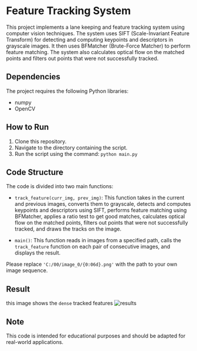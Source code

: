 # Feature Tracking System

This project implements a lane keeping and feature tracking system using computer vision techniques. The system uses SIFT (Scale-Invariant Feature Transform) for detecting and computing keypoints and descriptors in grayscale images. It then uses BFMatcher (Brute-Force Matcher) to perform feature matching. The system also calculates optical flow on the matched points and filters out points that were not successfully tracked.

## Dependencies

The project requires the following Python libraries:
- numpy
- OpenCV

## How to Run

1. Clone this repository.
2. Navigate to the directory containing the script.
3. Run the script using the command: `python main.py`

## Code Structure

The code is divided into two main functions:

- `track_feature(curr_img, prev_img)`: This function takes in the current and previous images, converts them to grayscale, detects and computes keypoints and descriptors using SIFT, performs feature matching using BFMatcher, applies a ratio test to get good matches, calculates optical flow on the matched points, filters out points that were not successfully tracked, and draws the tracks on the image.

- `main()`: This function reads in images from a specified path, calls the `track_feature` function on each pair of consecutive images, and displays the result.

Please replace `'C:/00/image_0/{0:06d}.png'` with the path to your own image sequence.
## Result
this image shows the `dense` tracked features
![results](resuts.png)

## Note

This code is intended for educational purposes and should be adapted for real-world applications.
